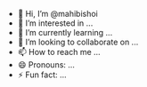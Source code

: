 - 👋 Hi, I’m @mahibishoi
- 👀 I’m interested in ...
- 🌱 I’m currently learning ...
- 💞️ I’m looking to collaborate on ...
- 📫 How to reach me ...
- 😄 Pronouns: ...
- ⚡ Fun fact: ...

<!---
mahibishoi/mahibishoi is a ✨ special ✨ repository because its `README.md` (this file) appears on your GitHub profile.
You can click the Preview link to take a look at your changes.
--->
